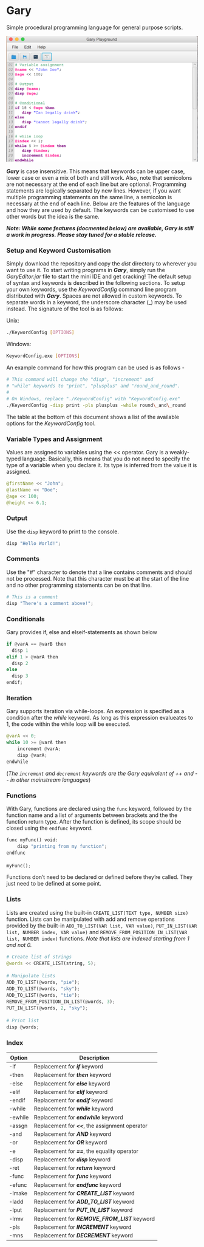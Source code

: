 # Gary
Simple procedural programming language for general purpose scripts.

![Screenshot](https://github.com/oduwa/Gary/blob/master/ReadmeResources/screen2.png)

_**Gary**_ is case insensitive. This means that keywords can be upper case, lower case or even a mix of both and still work. Also, note that semicolons are not necessary at the end of each line but are optional. Programming statements are logically separated by new lines. However, if you want multiple programming statements on the same line, a semicolon is necessary at the end of each line. Below are the features of the language and how they are used by default. The keywords can be customised to use other words but the idea is the same. 

_**Note: While some features (docmented below) are available, Gary is still a work in progress. Please stay tuned for a stable release.**_

### Setup and Keyword Customisation ###
Simply download the repository and copy the _dist_ directory to wherever you want to use it. To start writing programs in _**Gary**_, simply run the *GaryEditor.jar* file to start the mini IDE and get cracking! The default setup of syntax and keywords is described in the following sections. To setup your own keywords, use the _KeywordConfig_ command line program distributed with _**Gary**_. Spaces are not allowed in custom keywords. To separate words in a keyword, the underscore character (\_) may be used instead. The signature of the tool is as follows:

Unix:
```bash
./KeywordConfig [OPTIONS]
```

Windows:
```bash
KeywordConfig.exe [OPTIONS]
```

An example command for how this program can be used is as follows -

```bash
# This command will change the "disp", "increment" and
# "while" keywords to "print", "plusplus" and "round_and_round".
#
# On Windows, replace "./KeywordConfig" with "KeywordConfig.exe"
./KeywordConfig -disp print -pls plusplus -while round\_and\_round
```

The table at the bottom of this document shows a list of the available options for the _KeywordConfig_ tool.


### Variable Types and Assignment
Values are assigned to variables using the << operator. Gary is a weakly-typed language. Basically, this means that you do not need to specify the type of a variable when you declare it. Its type is inferred from the value it is assigned.

```Python
@firstName << "John";
@lastName << "Doe";
@age << 100;
@height << 6.1;
```

### Output
Use the ```disp``` keyword to print to the console.

```Python
disp "Hello World!";
```

### Comments
Use the "#"  character to denote that a line contains comments and should not be processed. Note that this character must be at the start of the line and no other programming statements can be on that line.

```Python
# This is a comment
disp "There's a comment above!";
```

### Conditionals
Gary provides if, else and elseif-statements as shown below

```Python
if @varA == @varB then
  disp 1
elif 1 > @varA then
  disp 2
else
  disp 3
endif;
```

### Iteration
Gary supports iteration via while-loops. An expression is specified as a condition after the *while* keyword. As long as this expression evalueates to 1, the code within the while loop will be executed.

``` Python
@varA << 0;
while 10 >= @varA then
	increment @varA;
	disp @varA;
endwhile
```

(*The ```increment``` and ```decrement``` keywords are the Gary equivalent of ++ and -- in other mainstream languages*)


### Functions
With Gary, functions are declared using the ```func``` keyword, followed by the function name and a list of arguments between brackets and the the function return type. After the function is defined, its scope should be closed using the ```endfunc``` keyword.

``` Python
func myFunc() void:
	disp "printing from my function"; 
endfunc

myFunc();
```

Functions don’t need to be declared or defined before they’re called. They just need to be defined at some point.

### Lists
Lists are created using the built-in ```CREATE_LIST(TEXT type, NUMBER size)``` function. Lists can be manipulated with add and remove operations provided by the built-in ```ADD_TO_LIST(VAR list, VAR value)```, ```PUT_IN_LIST(VAR list, NUMBER index, VAR value)``` and ```REMOVE_FROM_POSITION_IN_LIST(VAR list, NUMBER index)``` functions. *Note that lists are indexed starting from 1 and not 0.*

``` Python
# Create list of strings
@words << CREATE_LIST(string, 5);

# Manipulate lists
ADD_TO_LIST(@words, "pie");
ADD_TO_LIST(@words, "sky");
ADD_TO_LIST(@words, "tie");
REMOVE_FROM_POSITION_IN_LIST(@words, 3);
PUT_IN_LIST(@words, 2, "sky");

# Print list
disp @words;
```

### Index

| Option | Description          |
| ------------- | ----------- |
| -if      | Replacement for _**if**_ keyword |
| -then     | Replacement for _**then**_ keyword     |
| -else      | Replacement for _**else**_ keyword |
| -elif      | Replacement for _**elif**_ keyword |
| -endif      | Replacement for _**endif**_ keyword |
| -while      | Replacement for _**while**_ keyword |
| -ewhile      | Replacement for _**endwhile**_ keyword |
| -assgn      | Replacement for _**<<**_, the assignment operator |
| -and      | Replacement for _**AND**_ keyword |
| -or      | Replacement for _**OR**_ keyword |
| -e      | Replacement for _**==**_, the equality operator |
| -disp      | Replacement for _**disp**_ keyword |
| -ret      | Replacement for _**return**_ keyword |
| -func      | Replacement for _**func**_ keyword |
| -efunc      | Replacement for _**endfunc**_ keyword |
| -lmake      | Replacement for _**CREATE\_LIST**_ keyword |
| -ladd      | Replacement for _**ADD\_TO\_LIST**_ keyword |
| -lput      | Replacement for _**PUT\_IN\_LIST**_ keyword |
| -lrmv      | Replacement for _**REMOVE\_FROM\_LIST**_ keyword |
| -pls      | Replacement for _**INCREMENT**_ keyword |
| -mns      | Replacement for _**DECREMENT**_ keyword |


